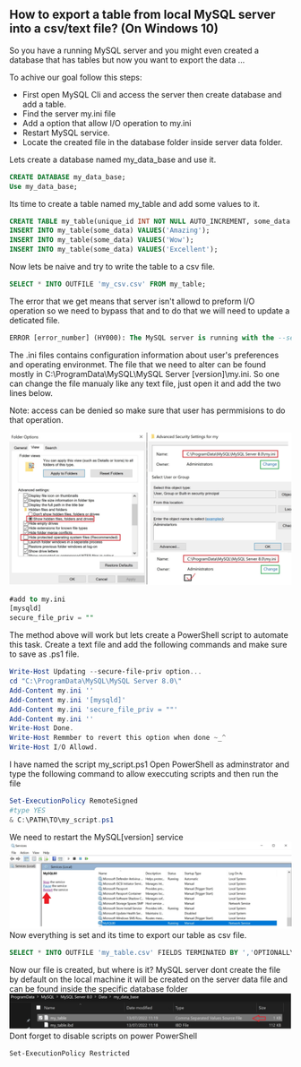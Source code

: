 ## How to export a table from local MySQL server into a csv/text file? (On Windows 10) 
So you have a running MySQL server and you might even created a database that has tables but now you want to export the data ...

To achive our goal follow this steps:
* First open MySQL Cli and access the server then create database and add a table.
* Find the server my.ini file
* Add a option that allow I/O operation to my.ini
* Restart MySQL service.
* Locate the created file in the database folder inside server data folder.

Lets create a database named my_data_base and use it.
```sql
CREATE DATABASE my_data_base;
Use my_data_base;
```
Its time to create a table named my_table and add some values to it.
```sql
CREATE TABLE my_table(unique_id INT NOT NULL AUTO_INCREMENT, some_data VARCHAR(40) , PRIMARY KEY(unique_id));
INSERT INTO my_table(some_data) VALUES('Amazing');
INSERT INTO my_table(some_data) VALUES('Wow');
INSERT INTO my_table(some_data) VALUES('Excellent');
```
Now lets be naive and try to write the table to a csv file.
```sql
SELECT * INTO OUTFILE 'my_csv.csv' FROM my_table;
```
The error that we get means that server isn't allowd to preform I/O operation so we need to bypass that and to do that we will need to update a deticated file.
```sql
ERROR [error_number] (HY000): The MySQL server is running with the --secure-file-priv option so it cannot execute this statement
```
The .ini files contains configuration information about user's preferences and operating environmet.
The file that we need to alter can be found mostly in C:\ProgramData\MySQL\MySQL Server [version]\my.ini.
So one can change the file manualy like any text file, just open it and add the two lines below.

Note: access can be denied so make sure that user has permmisions to do that operation.

<img src="denied.jpg"></img>

```sql
#add to my.ini 
[mysqld]
secure_file_priv = ""
```
The method above will work but lets create a PowerShell script to automate this task.
Create a text file and add the following commands and make sure to save as .ps1 file.
```powershell
Write-Host Updating --secure-file-priv option...
cd "C:\ProgramData\MySQL\MySQL Server 8.0\"
Add-Content my.ini ''
Add-Content my.ini '[mysqld]'
Add-Content my.ini 'secure_file_priv = ""'
Add-Content my.ini ''
Write-Host Done.
Write-Host Remmber to revert this option when done ~_^
Write-Host I/O Allowd.
```
I have named the script my_script.ps1 Open PowerShell as adminstrator and type the following command to allow execcuting scripts and then run the file
```powershell
Set-ExecutionPolicy RemoteSigned 
#type YES
& C:\PATH\TO\my_script.ps1

```
We need to restart the MySQL[version] service
<img src="service.jpg"></img>
Now everything is set and its time to export our table as  csv file.
```sql
SELECT * INTO OUTFILE 'my_table.csv' FIELDS TERMINATED BY ','OPTIONALLY ENCLOSED BY '"' LINES TERMINATED BY '\n' FROM table;
```
Now our file is created, but where is it?
MySQL server dont create the file by default on the local machine it will be created on the server data file and can be found inside the specific database folder
<img src="thefile.jpg"></img>
Dont forget to disable scripts on power PowerShell
```powerhsell
Set-ExecutionPolicy Restricted
```
